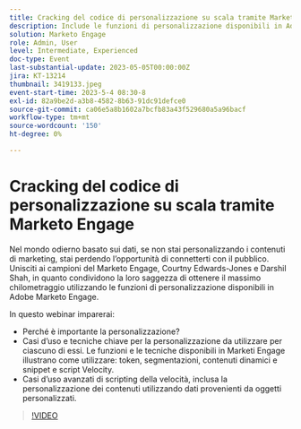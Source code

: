 ```yaml
---
title: Cracking del codice di personalizzazione su scala tramite Marketo Engage
description: Include le funzioni di personalizzazione disponibili in Adobe Marketo Engage, token, segmentazioni, contenuti dinamici e snippet e Velocity Scripting.  Casi d’uso avanzati di scripting della velocità, inclusa la personalizzazione dei contenuti utilizzando dati provenienti da oggetti personalizzati.
solution: Marketo Engage
role: Admin, User
level: Intermediate, Experienced
doc-type: Event
last-substantial-update: 2023-05-05T00:00:00Z
jira: KT-13214
thumbnail: 3419133.jpeg
event-start-time: 2023-5-4 08:30-8
exl-id: 82a9be2d-a3b8-4582-8b63-91dc91defce0
source-git-commit: ca06e5a8b1602a7bcfb83a43f529680a5a96bacf
workflow-type: tm+mt
source-wordcount: '150'
ht-degree: 0%

---
```


# Cracking del codice di personalizzazione su scala tramite Marketo Engage

Nel mondo odierno basato sui dati, se non stai personalizzando i contenuti di marketing, stai perdendo l’opportunità di connetterti con il pubblico. Unisciti ai campioni del Marketo Engage, Courtny Edwards-Jones e Darshil Shah, in quanto condividono la loro saggezza di ottenere il massimo chilometraggio utilizzando le funzioni di personalizzazione disponibili in Adobe Marketo Engage.

In questo webinar imparerai:

* Perché è importante la personalizzazione?
* Casi d’uso e tecniche chiave per la personalizzazione da utilizzare per ciascuno di essi. Le funzioni e le tecniche disponibili in Marketi Engage illustrano come utilizzare: token, segmentazioni, contenuti dinamici e snippet e script Velocity.
* Casi d’uso avanzati di scripting della velocità, inclusa la personalizzazione dei contenuti utilizzando dati provenienti da oggetti personalizzati.

>[!VIDEO](https://video.tv.adobe.com/v/3419133/?learn=on)
